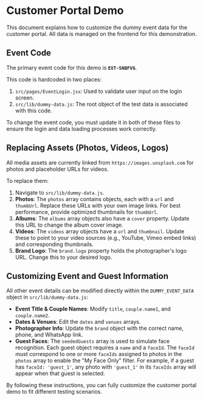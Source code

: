# Customer Portal Demo

This document explains how to customize the dummy event data for the customer portal. All data is managed on the frontend for this demonstration.

## Event Code

The primary event code for this demo is **`EVT-SNBFVG`**.

This code is hardcoded in two places:
1.  `src/pages/EventLogin.jsx`: Used to validate user input on the login screen.
2.  `src/lib/dummy-data.js`: The root object of the test data is associated with this code.

To change the event code, you must update it in both of these files to ensure the login and data loading processes work correctly.

## Replacing Assets (Photos, Videos, Logos)

All media assets are currently linked from `https://images.unsplash.com` for photos and placeholder URLs for videos.

To replace them:
1.  Navigate to `src/lib/dummy-data.js`.
2.  **Photos**: The `photos` array contains objects, each with a `url` and `thumbUrl`. Replace these URLs with your own image links. For best performance, provide optimized thumbnails for `thumbUrl`.
3.  **Albums**: The `albums` array objects also have a `cover` property. Update this URL to change the album cover image.
4.  **Videos**: The `videos` array objects have a `url` and `thumbnail`. Update these to point to your video sources (e.g., YouTube, Vimeo embed links) and corresponding thumbnails.
5.  **Brand Logo**: The `brand.logo` property holds the photographer's logo URL. Change this to your desired logo.

## Customizing Event and Guest Information

All other event details can be modified directly within the `DUMMY_EVENT_DATA` object in `src/lib/dummy-data.js`:

-   **Event Title & Couple Names**: Modify `title`, `couple.name1`, and `couple.name2`.
-   **Dates & Venues**: Edit the `dates` and `venues` arrays.
-   **Photographer Info**: Update the `brand` object with the correct name, phone, and WhatsApp link.
-   **Guest Faces**: The `seededGuests` array is used to simulate face recognition. Each guest object requires a `name` and a `faceId`. The `faceId` must correspond to one or more `faceIds` assigned to photos in the `photos` array to enable the "My Face Only" filter. For example, if a guest has `faceId: 'guest_1'`, any photo with `'guest_1'` in its `faceIds` array will appear when that guest is selected.

By following these instructions, you can fully customize the customer portal demo to fit different testing scenarios.